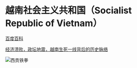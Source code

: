 # 越南社会主义共和国（Socialist Republic of Vietnam）

[百度百科](https://baike.baidu.com/item/%E8%B6%8A%E5%8D%97/155278)


[经济溃败，政坛地震，越南生死一线背后的历史脉络](https://b23.tv/spVGNGn)


![西贡铁拳](/world/Vietnam/西贡铁拳.jpg)